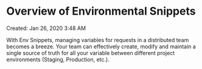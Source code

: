 # Overview of Environmental Snippets

Created: Jan 26, 2020 3:48 AM

With Env Snippets, managing variables for requests in a distributed team becomes a breeze. Your team can effectively create,  modify and maintain a single source of truth for all your variable between different project environments (Staging, Production, etc.).
